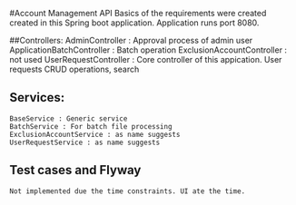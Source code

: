#Account Management API
Basics of the requirements were created created in this Spring boot application. Application runs port 8080.

##Controllers:
    AdminController : 
        Approval process of admin user
    ApplicationBatchController : 
        Batch operation
    ExclusionAccountController :
        not used 
    UserRequestController : 
        Core controller of this appication. User requests CRUD operations, search
        
## Services:
    BaseService : Generic service
    BatchService : For batch file processing
    ExclusionAccountService : as name suggests
    UserRequestService : as name suggests
    
## Test cases  and Flyway
    Not implemented due the time constraints. UI ate the time.
    
    